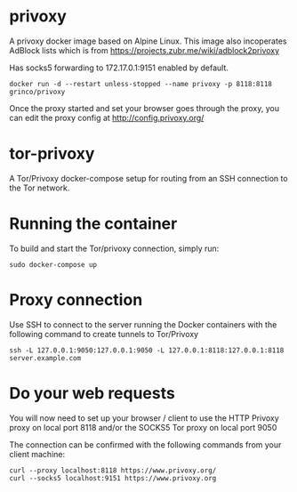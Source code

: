 # privoxy

A privoxy docker image based on Alpine Linux. This image also incoperates AdBlock lists which is from https://projects.zubr.me/wiki/adblock2privoxy

Has socks5 forwarding to 172.17.0.1:9151 enabled by default.

```
docker run -d --restart unless-stopped --name privoxy -p 8118:8118 grinco/privoxy
```
Once the proxy started and set your browser goes through the proxy, you can edit the proxy config at http://config.privoxy.org/

# tor-privoxy
A Tor/Privoxy docker-compose setup for routing from an SSH connection to the Tor network.

# Running the container
To build and start the Tor/privoxy connection, simply run:

```
sudo docker-compose up
```

# Proxy connection
Use SSH to connect to the server running the Docker containers with the following command to create tunnels to Tor/Privoxy

```
ssh -L 127.0.0.1:9050:127.0.0.1:9050 -L 127.0.0.1:8118:127.0.0.1:8118  server.example.com
```

# Do your web requests
You will now need to set up your browser / client to use the HTTP Privoxy proxy on local port 8118 and/or the SOCKS5 Tor proxy on local port 9050

The connection can be confirmed with the following commands from your client machine:

```
curl --proxy localhost:8118 https://www.privoxy.org/
curl --socks5 localhost:9151 https://www.privoxy.org
```
